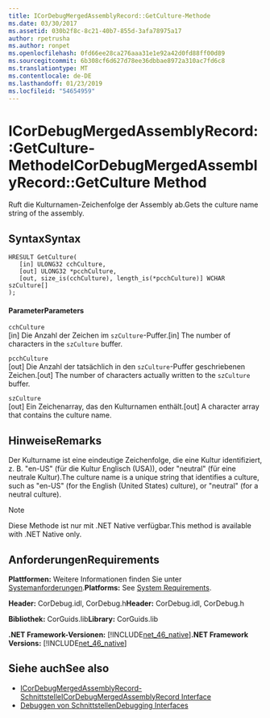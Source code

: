 ```yaml
---
title: ICorDebugMergedAssemblyRecord::GetCulture-Methode
ms.date: 03/30/2017
ms.assetid: 030b2f8c-8c21-40b7-855d-3afa78975a17
author: rpetrusha
ms.author: ronpet
ms.openlocfilehash: 0fd66ee28ca276aaa31e1e92a42d0fd88ff00d89
ms.sourcegitcommit: 6b308cf6d627d78ee36dbbae8972a310ac7fd6c8
ms.translationtype: MT
ms.contentlocale: de-DE
ms.lasthandoff: 01/23/2019
ms.locfileid: "54654959"
---
```

# <a name="icordebugmergedassemblyrecordgetculture-method"></a><span data-ttu-id="131f9-102">ICorDebugMergedAssemblyRecord::GetCulture-Methode</span><span class="sxs-lookup"><span data-stu-id="131f9-102">ICorDebugMergedAssemblyRecord::GetCulture Method</span></span>
<span data-ttu-id="131f9-103">Ruft die Kulturnamen-Zeichenfolge der Assembly ab.</span><span class="sxs-lookup"><span data-stu-id="131f9-103">Gets the culture name string of the assembly.</span></span>  
  
## <a name="syntax"></a><span data-ttu-id="131f9-104">Syntax</span><span class="sxs-lookup"><span data-stu-id="131f9-104">Syntax</span></span>  
  
```  
HRESULT GetCulture(  
   [in] ULONG32 cchCulture,   
   [out] ULONG32 *pcchCulture,   
   [out, size_is(cchCulture), length_is(*pcchCulture)] WCHAR szCulture[]  
);  
```  
  
#### <a name="parameters"></a><span data-ttu-id="131f9-105">Parameter</span><span class="sxs-lookup"><span data-stu-id="131f9-105">Parameters</span></span>  
 `cchCulture`  
 <span data-ttu-id="131f9-106">[in] Die Anzahl der Zeichen im `szCulture`-Puffer.</span><span class="sxs-lookup"><span data-stu-id="131f9-106">[in] The number of characters in the `szCulture` buffer.</span></span>  
  
 `pcchCulture`  
 <span data-ttu-id="131f9-107">[out] Die Anzahl der tatsächlich in den `szCulture`-Puffer geschriebenen Zeichen.</span><span class="sxs-lookup"><span data-stu-id="131f9-107">[out] The number of characters actually written to the `szCulture` buffer.</span></span>  
  
 `szCulture`  
 <span data-ttu-id="131f9-108">[out] Ein Zeichenarray, das den Kulturnamen enthält.</span><span class="sxs-lookup"><span data-stu-id="131f9-108">[out] A character array that contains the culture name.</span></span>  
  
## <a name="remarks"></a><span data-ttu-id="131f9-109">Hinweise</span><span class="sxs-lookup"><span data-stu-id="131f9-109">Remarks</span></span>  
 <span data-ttu-id="131f9-110">Der Kulturname ist eine eindeutige Zeichenfolge, die eine Kultur identifiziert, z. B. "en-US" (für die Kultur Englisch (USA)), oder "neutral" (für eine neutrale Kultur).</span><span class="sxs-lookup"><span data-stu-id="131f9-110">The culture name is a unique string that identifies a culture, such as "en-US" (for the English (United States) culture), or "neutral" (for a neutral culture).</span></span>  
  
> [!NOTE]
>  <span data-ttu-id="131f9-111">Diese Methode ist nur mit .NET Native verfügbar.</span><span class="sxs-lookup"><span data-stu-id="131f9-111">This method is available with .NET Native only.</span></span>  
  
## <a name="requirements"></a><span data-ttu-id="131f9-112">Anforderungen</span><span class="sxs-lookup"><span data-stu-id="131f9-112">Requirements</span></span>  
 <span data-ttu-id="131f9-113">**Plattformen:** Weitere Informationen finden Sie unter [Systemanforderungen](../../../../docs/framework/get-started/system-requirements.md).</span><span class="sxs-lookup"><span data-stu-id="131f9-113">**Platforms:** See [System Requirements](../../../../docs/framework/get-started/system-requirements.md).</span></span>  
  
 <span data-ttu-id="131f9-114">**Header:** CorDebug.idl, CorDebug.h</span><span class="sxs-lookup"><span data-stu-id="131f9-114">**Header:** CorDebug.idl, CorDebug.h</span></span>  
  
 <span data-ttu-id="131f9-115">**Bibliothek:** CorGuids.lib</span><span class="sxs-lookup"><span data-stu-id="131f9-115">**Library:** CorGuids.lib</span></span>  
  
 <span data-ttu-id="131f9-116">**.NET Framework-Versionen:** [!INCLUDE[net_46_native](../../../../includes/net-46-native-md.md)]</span><span class="sxs-lookup"><span data-stu-id="131f9-116">**.NET Framework Versions:** [!INCLUDE[net_46_native](../../../../includes/net-46-native-md.md)]</span></span>  
  
## <a name="see-also"></a><span data-ttu-id="131f9-117">Siehe auch</span><span class="sxs-lookup"><span data-stu-id="131f9-117">See also</span></span>
- [<span data-ttu-id="131f9-118">ICorDebugMergedAssemblyRecord-Schnittstelle</span><span class="sxs-lookup"><span data-stu-id="131f9-118">ICorDebugMergedAssemblyRecord Interface</span></span>](../../../../docs/framework/unmanaged-api/debugging/icordebugmergedassemblyrecord-interface.md)
- [<span data-ttu-id="131f9-119">Debuggen von Schnittstellen</span><span class="sxs-lookup"><span data-stu-id="131f9-119">Debugging Interfaces</span></span>](../../../../docs/framework/unmanaged-api/debugging/debugging-interfaces.md)
